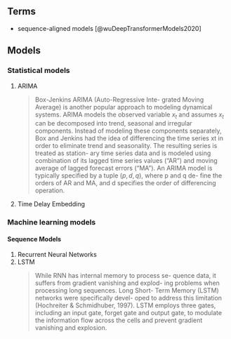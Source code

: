 ## Terms
* sequence-aligned models [@wuDeepTransformerModels2020]

## Models
### Statistical models
1. ARIMA
    >Box-Jenkins ARIMA (Auto-Regressive Inte- grated Moving Average) is another popular approach to modeling dynamical systems. ARIMA models the observed variable $x_t$ and assumes $x_t$ can be decomposed into trend, seasonal and irregular components. Instead of modeling these components separately, Box and Jenkins had the idea of differencing the time series xt in order to eliminate trend and seasonality. The resulting series is treated as station- ary time series data and is modeled using combination of its lagged time series values (“AR”) and moving average of lagged forecast errors (“MA”). An ARIMA model is typically specified by a tuple $(p, d, q)$, where p and q de- fine the orders of AR and MA, and d specifies the order of differencing operation.
    >
2. Time Delay Embedding
### Machine learning models
#### Sequence Models
1. Recurrent Neural Networks
2. LSTM
    >While RNN has internal memory to process se- quence data, it suffers from gradient vanishing and explod- ing problems when processing long sequences. Long Short- Term Memory (LSTM) networks were specifically devel- oped to address this limitation (Hochreiter & Schmidhuber, 1997). LSTM employs three gates, including an input gate, forget gate and output gate, to modulate the information flow across the cells and prevent gradient vanishing and explosion.
    >

